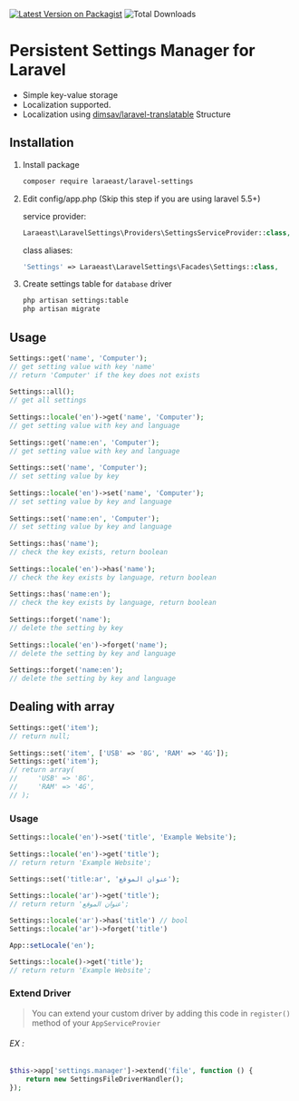 [![Latest Version on Packagist][ico-version]][link-packagist]
![Total Downloads][ico-downloads]
 
# Persistent Settings Manager for Laravel
 
 * Simple key-value storage
 * Localization supported.
 * Localization using [dimsav/laravel-translatable](https://github.com/dimsav/laravel-translatable) Structure
 
## Installation
 
1. Install package
 
    ```bash
    composer require laraeast/laravel-settings
    ```
 
1. Edit config/app.php (Skip this step if you are using laravel 5.5+)
 
    service provider:
 
    ```php
    Laraeast\LaravelSettings\Providers\SettingsServiceProvider::class,
    ```
 
    class aliases:
 
    ```php
    'Settings' => Laraeast\LaravelSettings\Facades\Settings::class,
    ```
 
1. Create settings table for `database` driver
 
    ```bash
    php artisan settings:table
    php artisan migrate
    ```
 
## Usage
 
```php
Settings::get('name', 'Computer');
// get setting value with key 'name'
// return 'Computer' if the key does not exists
 
Settings::all();
// get all settings
 
Settings::locale('en')->get('name', 'Computer');
// get setting value with key and language
 
Settings::get('name:en', 'Computer');
// get setting value with key and language
 
Settings::set('name', 'Computer');
// set setting value by key
 
Settings::locale('en')->set('name', 'Computer');
// set setting value by key and language
 
Settings::set('name:en', 'Computer');
// set setting value by key and language
 
Settings::has('name');
// check the key exists, return boolean
 
Settings::locale('en')->has('name');
// check the key exists by language, return boolean
 
Settings::has('name:en');
// check the key exists by language, return boolean
 
Settings::forget('name');
// delete the setting by key
 
Settings::locale('en')->forget('name');
// delete the setting by key and language
 
Settings::forget('name:en');
// delete the setting by key and language
```
 
## Dealing with array
 
```php
Settings::get('item');
// return null;
 
Settings::set('item', ['USB' => '8G', 'RAM' => '4G']);
Settings::get('item');
// return array(
//     'USB' => '8G',
//     'RAM' => '4G',
// );
```
### Usage
```php
Settings::locale('en')->set('title', 'Example Website');
 
Settings::locale('en')->get('title');
// return return 'Example Website';
 
Settings::set('title:ar', 'عنوان الموقع');

Settings::locale('ar')->get('title');
// return return 'عنوان الموقع';

Settings::locale('ar')->has('title') // bool
Settings::locale('ar')->forget('title') 

App::setLocale('en');

Settings::locale()->get('title');
// return return 'Example Website';
```
### Extend Driver
> You can extend your custom driver by adding this code in `register()` method of your `AppServiceProvier` 

###### EX :
```php
$this->app['settings.manager']->extend('file', function () {
	return new SettingsFileDriverHandler();
});
```
[ico-version]: https://img.shields.io/packagist/v/laraeast/laravel-settings.svg?style=flat-square
[ico-license]: https://img.shields.io/badge/license-MIT-brightgreen.svg?style=flat-square
 
[ico-downloads]: https://img.shields.io/packagist/dt/laraeast/laravel-settings.svg?style=flat-square
 
[link-packagist]: https://packagist.org/packages/unisharp/categorizable
[link-travis]: https://travis-ci.org/UniSharp/categorizable
[link-scrutinizer]: https://scrutinizer-ci.com/g/UniSharp/categorizable/code-structure
[link-author]: https://github.com/ahmed-aliraqi